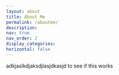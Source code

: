 ```yaml
---
layout: about
title: About Me
permalink: /aboutme/
description: 
nav: true
nav_order: 2
display_categories: 
horizontal: false
---
```



adkjaslkdjaksdjlasjdkasjd to see if this works 